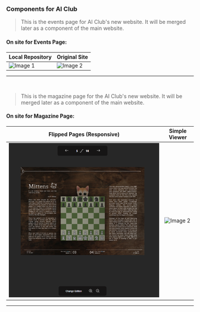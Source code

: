 ### Components for AI Club

> This is the events page for AI Club's new website. It will be merged later as a component of the main website.

#### On site for Events Page:

| Local Repository             | Original Site                     |
| ---------------------------- | --------------------------------- |
| ![Image 1](assets/local.png) | ![Image 2](assets/onoriginal.png) |

---

<br>

> This is the magazine page for the AI Club's new website. It will be merged later as a component of the main website.

#### On site for Magazine Page:

| Flipped Pages (Responsive)     | Simple Viewer                   |
| ------------------------------ | ------------------------------- |
| ![Image 1](assets/Flipped.png) | ![Image 2](assets/Magazine.png) |

---
